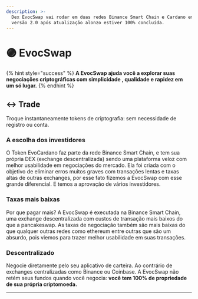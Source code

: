 ```yaml
---
description: >-
  Dex EvocSwap vai rodar em duas redes Binance Smart Chain e Cardano em breve na
  versão 2.0 após atualização alonzo estiver 100% concluída.
---
```


# 🟣 EvocSwap

{% hint style="success" %}
**A EvocSwap ajuda você a explorar suas negociações criptográficas com simplicidade , qualidade e rapidez em um só lugar.**
{% endhint %}

## ↔️ Trade

Troque instantaneamente tokens de criptografia: sem necessidade de registro ou conta.

### A escolha dos investidores

O Token EvoCardano faz parte da rede Binance Smart Chain, e tem sua própria DEX (exchange descentralizada) sendo uma plataforma veloz com melhor usabilidade em negociações do mercado. Ela foi criada com o objetivo de eliminar erros muitos graves com transações lentas e taxas altas de outras exchanges, por esse fato fizemos a EvocSwap com esse grande diferencial. E temos a aprovação de vários investidores.&#x20;

### Taxas mais baixas

Por que pagar mais? A EvocSwap é executada na Binance Smart Chain, uma exchange descentralizada com custos de transação mais baixos do que a pancakeswap. As taxas de negociação também são mais baixas do que qualquer outras redes como ethereum entre outras que são um absurdo, pois viemos para trazer melhor usabilidade em suas transações.

### Descentralizado

Negocie diretamente pelo seu aplicativo de carteira. Ao contrário de exchanges centralizadas como Binance ou Coinbase. A EvocSwap não retém seus fundos quando você negocia: **você tem 100% de propriedade de sua própria criptomoeda.**





***
